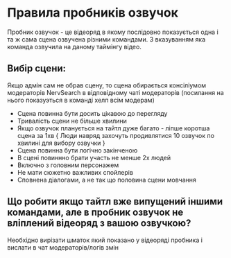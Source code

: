# Правила пробників озвучок

Пробник озвучок - це відеоряд в якому послідовно показується одна і та ж сама сцена озвучена різними командами. З вказуванням яка команда озвучила на даному таймінгу відео.

## Вибір сцени:

Якщо адмін сам не обрав сцену, то сцена обирається консіліумом модераторів NervSearch в відповідному чаті модераторів (посилання на нього показуэться в команді хелп всім модерам)

* Сцена повинна бути досить цікавою до перегляду
* Тривалість сцени не більше хвилини
* Якщо озвучок планується на тайтл дуже багато - ліпше коротша сцена за 1хв
   { Люди навряд захочуть продивлятися 10 озвучок по хвилині для вибору озвучки }
* Сцена повинна бути логічно закінченою
* В сцені повиннно брати участь не менше 2х людей
* Включно з головним персонажем
* Не мати сюжетно важливих спойлерів
* Сповнена діалогами, а не так що половина сцени мовчання

## Що робити якщо тайтл вже випущений іншими командами, але в пробник озвучок не вліплений відеоряд з вашою озвучкою?

Необхідно вирізати шматок який показано у відеоряді пробника і вислати в чат модераторів/логів змін 
